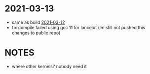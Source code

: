 # 2021-03-13
* same as build <a href="https://github.com/ZyCromerZ/android_kernel_xiaomi_mt6768/blob/changelogs/changelogs/2021-03-12.md">2021-03-12</a>
* fix compile failed using gcc 11 for lancelot (im still not pushed this changes to public repo)

# NOTES
* where other kernels? nobody need it